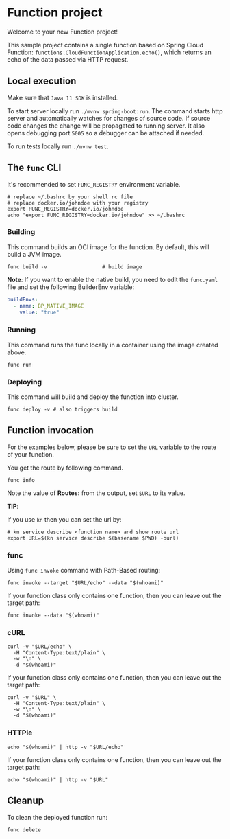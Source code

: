 # Function project

Welcome to your new Function project!

This sample project contains a single function based on Spring Cloud Function: `functions.CloudFunctionApplication.echo()`, which returns an echo of the data passed via HTTP request.

## Local execution

Make sure that `Java 11 SDK` is installed.

To start server locally run `./mvnw spring-boot:run`.
The command starts http server and automatically watches for changes of source code.
If source code changes the change will be propagated to running server. It also opens debugging port `5005`
so a debugger can be attached if needed.

To run tests locally run `./mvnw test`.

## The `func` CLI

It's recommended to set `FUNC_REGISTRY` environment variable.

```shell script
# replace ~/.bashrc by your shell rc file
# replace docker.io/johndoe with your registry
export FUNC_REGISTRY=docker.io/johndoe
echo "export FUNC_REGISTRY=docker.io/johndoe" >> ~/.bashrc
```

### Building

This command builds an OCI image for the function. By default, this will build a JVM image.

```shell script
func build -v                  # build image
```

**Note**: If you want to enable the native build, you need to edit the `func.yaml` file and
set the following BuilderEnv variable:

```yaml
buildEnvs:
  - name: BP_NATIVE_IMAGE
    value: "true"
```

### Running

This command runs the func locally in a container
using the image created above.

```shell script
func run
```

### Deploying

This command will build and deploy the function into cluster.

```shell script
func deploy -v # also triggers build
```

## Function invocation

For the examples below, please be sure to set the `URL` variable to the route of your function.

You get the route by following command.

```shell script
func info
```

Note the value of **Routes:** from the output, set `$URL` to its value.

__TIP__:

If you use `kn` then you can set the url by:

```shell script
# kn service describe <function name> and show route url
export URL=$(kn service describe $(basename $PWD) -ourl)
```

### func

Using `func invoke` command with Path-Based routing:

```shell script
func invoke --target "$URL/echo" --data "$(whoami)"
```

If your function class only contains one function, then you can leave out the target path:

```shell script
func invoke --data "$(whoami)"
```

### cURL

```shell script
curl -v "$URL/echo" \
  -H "Content-Type:text/plain" \
  -w "\n" \
  -d "$(whoami)"
```

If your function class only contains one function, then you can leave out the target path:

```shell script
curl -v "$URL" \
  -H "Content-Type:text/plain" \
  -w "\n" \
  -d "$(whoami)"
```

### HTTPie

```shell script
echo "$(whoami)" | http -v "$URL/echo"
```

If your function class only contains one function, then you can leave out the target path:

```shell script
echo "$(whoami)" | http -v "$URL"
```

## Cleanup

To clean the deployed function run:

```shell
func delete
```
